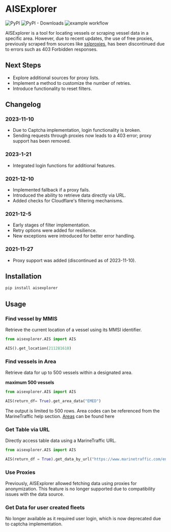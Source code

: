 # AISExplorer  

![PyPI](https://img.shields.io/pypi/v/AISExplorer)
![PyPI - Downloads](https://img.shields.io/pypi/dm/AISExplorer)
![example workflow](https://github.com/reyemb/AISExplorer/actions/workflows/python-package.yml/badge.svg?style=for-the-badge)

AISExplorer is a tool for locating vessels or scraping vessel data in a specific area. However, due to recent updates, the use of free proxies, previously scraped from sources like [sslproxies](https://www.sslproxies.org/), has been discontinued due to errors such as 403 Forbidden responses.

## Next Steps

- Explore additional sources for proxy lists.
- Implement a method to customize the number of retries.
- Introduce functionality to reset filters.

## Changelog

### 2023-11-10

  - Due to Captcha implementation, login functionality is broken.
  - Sending requests through proxies now leads to a 403 error; proxy support has been removed.

### 2023-1-21

- Integrated login functions for additional features.

### 2021-12-10

- Implemented fallback if a proxy fails.
- Introduced the ability to retrieve data directly via URL.
- Added checks for Cloudflare's filtering mechanisms.

### 2021-12-5

- Early stages of filter implementation.
- Retry options were added for resilience.
- New exceptions were introduced for better error handling.

### 2021-11-27

- Proxy support was added (discontinued as of 2023-11-10).

## Installation

``` cmd
pip install aisexplorer
```

## Usage

### Find vessel by MMIS
Retrieve the current location of a vessel using its MMSI identifier.

```python
from aisexplorer.AIS import AIS

AIS().get_location(211281610)
```

### Find vessels in Area
Retrieve data for up to 500 vessels within a designated area.

**maximum 500 vessels**

```python
from aisexplorer.AIS import AIS

AIS(return_df= True).get_area_data("EMED")
```

The output is limited to 500 rows. Area codes can be referenced from the MarineTraffic help section.
[Areas](https://help.marinetraffic.com/hc/en-us/articles/214556408-Areas-of-the-World-How-does-MarineTraffic-segment-them-) can be found here

### Get Table via URL
Directly access table data using a MarineTraffic URL.

```python
from aisexplorer.AIS import AIS

AIS(return_df = True).get_data_by_url("https://www.marinetraffic.com/en/data/?asset_type=vessels&columns=time_of_latest_position:desc,flag,shipname,photo,recognized_next_port,reported_eta,reported_destination,current_port,imo,ship_type,show_on_live_map,area,lat_of_latest_position,lon_of_latest_position,speed,length,width&area_in|in|West%20Mediterranean,East%20Mediterranean|area_in=WMED,EMED&time_of_latest_position_between|gte|time_of_latest_position_between=60,NaN")
```

### Use Proxies

Previously, AISExplorer allowed fetching data using proxies for anonymization. This feature is no longer supported due to compatibility issues with the data source.

### Get Data for user created fleets

No longer available as it required user login, which is now deprecated due to captcha implementation.

